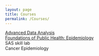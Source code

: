```yaml
---
layout: page
title: Courses
permalink: /Courses/
---
```


[Advanced Data Analysis](https://github.com/kijohnson/ADA_Spring_2019)  
[Foundations of Public Health: Epidemiology](http://kijohnson.github.io/kijohnson.github.io/FPH_EPI_2018.pdf)  
SAS skill lab  
Cancer Epidemiology  

